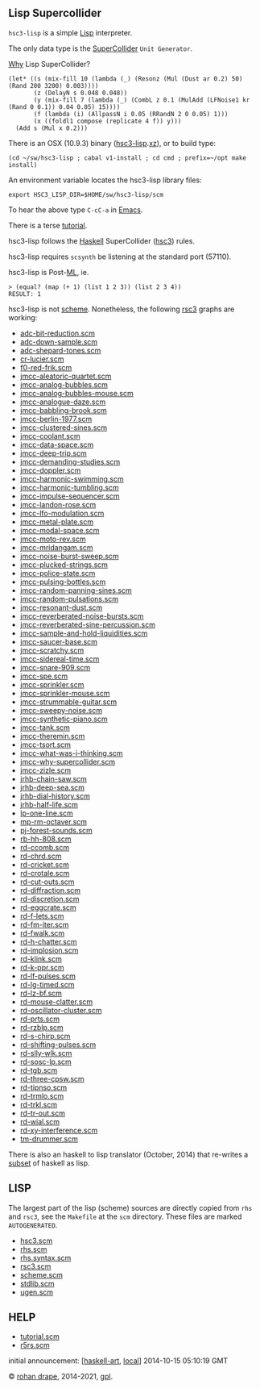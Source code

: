 Lisp Supercollider
------------------

<!-- AMERICAN PRIMITIVE, VOL. 2 -->

`hsc3-lisp` is a simple
[Lisp](http://www-formal.stanford.edu/jmc/history/lisp/lisp.html)
interpreter.

The only data type is the
[SuperCollider](http://audiosynth.com/)
`Unit Generator`.

[Why](http://rohandrape.net/?t=hsc3-graphs&e=lib/sc/graph/jmcc-why-supercollider.scd) Lisp SuperCollider?

~~~~
(let* ((s (mix-fill 10 (lambda (_) (Resonz (Mul (Dust ar 0.2) 50) (Rand 200 3200) 0.003))))
       (z (DelayN s 0.048 0.048))
       (y (mix-fill 7 (lambda (_) (CombL z 0.1 (MulAdd (LFNoise1 kr (Rand 0 0.1)) 0.04 0.05) 15))))
       (f (lambda (i) (AllpassN i 0.05 (RRandN 2 0 0.05) 1)))
       (x ((foldl1 compose (replicate 4 f)) y)))
  (Add s (Mul x 0.2)))
~~~~

There is an OSX (10.9.3) binary
([hsc3-lisp](sw/hsc3-lisp/osx/hsc3-lisp.xz).[xz](http://tukaani.org/xz/)),
or to build type:

~~~~
(cd ~/sw/hsc3-lisp ; cabal v1-install ; cd cmd ; prefix=~/opt make install)
~~~~

An environment variable locates the hsc3-lisp library files:

~~~~
export HSC3_LISP_DIR=$HOME/sw/hsc3-lisp/scm
~~~~

To hear the above type `C-cC-a` in
[Emacs](http://www.gnu.org/software/emacs/).

<!--
Or in a shell type:

~~~~
hsc3-lisp ~/sw/rsc3/help/graph/jmcc-why-supercollider.scm
~~~~
-->

There is a terse [tutorial](http://rohandrape.net/?t=hsc3-lisp&e=help/tutorial.scm).

<!--
and [translations](?t=hsc3-lisp&e=help/jmcc.lisp) of graphs by [James
McCartney](http://audiosynth.com/autobio/emu.jpg) from the `SC2`
manual.
-->

<!-- hsc3-lisp is `case-insensitive`. -->

<!-- In emacs you can type `C-x C-l` to time travel. -->

hsc3-lisp follows the
[Haskell](http://haskell.org/)
SuperCollider
([hsc3](http://rohandrape.net/?t=hsc3))
rules.

hsc3-lisp requires `scsynth` be listening at the standard port (57110).

hsc3-lisp is Post-[ML](http://standardml.org), ie.

    > (equal? (map (+ 1) (list 1 2 3)) (list 2 3 4))
    RESULT: 1

hsc3-lisp is not [scheme](http://library.readscheme.org/standards.html).
Nonetheless, the following [rsc3](http://rohandrape.net/?t=rsc3) graphs are working:

- [adc-bit-reduction.scm](?t=rsc3&e=help/graph/adc-bit-reduction.scm)
- [adc-down-sample.scm](?t=rsc3&e=help/graph/adc-down-sample.scm)
- [adc-shepard-tones.scm](?t=rsc3&e=help/graph/adc-shepard-tones.scm)
- [cr-lucier.scm](?t=rsc3&e=help/graph/cr-lucier.scm)
- [f0-red-frik.scm](?t=rsc3&e=help/graph/f0-red-frik.scm)
- [jmcc-aleatoric-quartet.scm](?t=rsc3&e=help/graph/jmcc-aleatoric-quartet.scm)
- [jmcc-analog-bubbles.scm](?t=rsc3&e=help/graph/jmcc-analog-bubbles.scm)
- [jmcc-analog-bubbles-mouse.scm](?t=rsc3&e=help/graph/jmcc-analog-bubbles-mouse.scm)
- [jmcc-analogue-daze.scm](?t=rsc3&e=help/graph/jmcc-analogue-daze.scm)
- [jmcc-babbling-brook.scm](?t=rsc3&e=help/graph/jmcc-babbling-brook.scm)
- [jmcc-berlin-1977.scm](?t=rsc3&e=help/graph/jmcc-berlin-1977.scm)
- [jmcc-clustered-sines.scm](?t=rsc3&e=help/graph/jmcc-clustered-sines.scm)
- [jmcc-coolant.scm](?t=rsc3&e=help/graph/jmcc-coolant.scm)
- [jmcc-data-space.scm](?t=rsc3&e=help/graph/jmcc-data-space.scm)
- [jmcc-deep-trip.scm](?t=rsc3&e=help/graph/jmcc-deep-trip.scm)
- [jmcc-demanding-studies.scm](?t=rsc3&e=help/graph/jmcc-demanding-studies.scm)
- [jmcc-doppler.scm](?t=rsc3&e=help/graph/jmcc-doppler.scm)
- [jmcc-harmonic-swimming.scm](?t=rsc3&e=help/graph/jmcc-harmonic-swimming.scm)
- [jmcc-harmonic-tumbling.scm](?t=rsc3&e=help/graph/jmcc-harmonic-tumbling.scm)
- [jmcc-impulse-sequencer.scm](?t=rsc3&e=help/graph/jmcc-impulse-sequencer.scm)
- [jmcc-landon-rose.scm](?t=rsc3&e=help/graph/jmcc-landon-rose.scm)
- [jmcc-lfo-modulation.scm](?t=rsc3&e=help/graph/jmcc-lfo-modulation.scm)
- [jmcc-metal-plate.scm](?t=rsc3&e=help/graph/jmcc-metal-plate.scm)
- [jmcc-modal-space.scm](?t=rsc3&e=help/graph/jmcc-modal-space.scm)
- [jmcc-moto-rev.scm](?t=rsc3&e=help/graph/jmcc-moto-rev.scm)
- [jmcc-mridangam.scm](?t=rsc3&e=help/graph/jmcc-mridangam.scm)
- [jmcc-noise-burst-sweep.scm](?t=rsc3&e=help/graph/jmcc-noise-burst-sweep.scm)
- [jmcc-plucked-strings.scm](?t=rsc3&e=help/graph/jmcc-plucked-strings.scm)
- [jmcc-police-state.scm](?t=rsc3&e=help/graph/jmcc-police-state.scm)
- [jmcc-pulsing-bottles.scm](?t=rsc3&e=help/graph/jmcc-pulsing-bottles.scm)
- [jmcc-random-panning-sines.scm](?t=rsc3&e=help/graph/jmcc-random-panning-sines.scm)
- [jmcc-random-pulsations.scm](?t=rsc3&e=help/graph/jmcc-random-pulsations.scm)
- [jmcc-resonant-dust.scm](?t=rsc3&e=help/graph/jmcc-resonant-dust.scm)
- [jmcc-reverberated-noise-bursts.scm](?t=rsc3&e=help/graph/jmcc-reverberated-noise-bursts.scm)
- [jmcc-reverberated-sine-percussion.scm](?t=rsc3&e=help/graph/jmcc-reverberated-sine-percussion.scm)
- [jmcc-sample-and-hold-liquidities.scm](?t=rsc3&e=help/graph/jmcc-sample-and-hold-liquidities.scm)
- [jmcc-saucer-base.scm](?t=rsc3&e=help/graph/jmcc-saucer-base.scm)
- [jmcc-scratchy.scm](?t=rsc3&e=help/graph/jmcc-scratchy.scm)
- [jmcc-sidereal-time.scm](?t=rsc3&e=help/graph/jmcc-sidereal-time.scm)
- [jmcc-snare-909.scm](?t=rsc3&e=help/graph/jmcc-snare-909.scm)
- [jmcc-spe.scm](?t=rsc3&e=help/graph/jmcc-spe.scm)
- [jmcc-sprinkler.scm](?t=rsc3&e=help/graph/jmcc-sprinkler.scm)
- [jmcc-sprinkler-mouse.scm](?t=rsc3&e=help/graph/jmcc-sprinkler-mouse.scm)
- [jmcc-strummable-guitar.scm](?t=rsc3&e=help/graph/jmcc-strummable-guitar.scm)
- [jmcc-sweepy-noise.scm](?t=rsc3&e=help/graph/jmcc-sweepy-noise.scm)
- [jmcc-synthetic-piano.scm](?t=rsc3&e=help/graph/jmcc-synthetic-piano.scm)
- [jmcc-tank.scm](?t=rsc3&e=help/graph/jmcc-tank.scm)
- [jmcc-theremin.scm](?t=rsc3&e=help/graph/jmcc-theremin.scm)
- [jmcc-tsort.scm](?t=rsc3&e=help/graph/jmcc-tsort.scm)
- [jmcc-what-was-i-thinking.scm](?t=rsc3&e=help/graph/jmcc-what-was-i-thinking.scm)
- [jmcc-why-supercollider.scm](?t=rsc3&e=help/graph/jmcc-why-supercollider.scm)
- [jmcc-zizle.scm](?t=rsc3&e=help/graph/jmcc-zizle.scm)
- [jrhb-chain-saw.scm](?t=rsc3&e=help/graph/jrhb-chain-saw.scm)
- [jrhb-deep-sea.scm](?t=rsc3&e=help/graph/jrhb-deep-sea.scm)
- [jrhb-dial-history.scm](?t=rsc3&e=help/graph/jrhb-dial-history.scm)
- [jrhb-half-life.scm](?t=rsc3&e=help/graph/jrhb-half-life.scm)
- [lp-one-line.scm](?t=rsc3&e=help/graph/lp-one-line.scm)
- [mp-rm-octaver.scm](?t=rsc3&e=help/graph/mp-rm-octaver.scm.scm)
- [pj-forest-sounds.scm](?t=rsc3&e=help/graph/pj-forest-sounds.scm)
- [rb-hh-808.scm](?t=rsc3&e=help/graph/rb-hh-808.scm)
- [rd-ccomb.scm](?t=rsc3&e=help/graph/rd-ccomb.scm)
- [rd-chrd.scm](?t=rsc3&e=help/graph/rd-chrd.scm)
- [rd-cricket.scm](?t=rsc3&e=help/graph/rd-cricket.scm)
- [rd-crotale.scm](?t=rsc3&e=help/graph/rd-crotale.scm)
- [rd-cut-outs.scm](?t=rsc3&e=help/graph/rd-cut-outs.scm)
- [rd-diffraction.scm](?t=rsc3&e=help/graph/rd-diffraction.scm)
- [rd-discretion.scm](?t=rsc3&e=help/graph/rd-discretion.scm)
- [rd-eggcrate.scm](?t=rsc3&e=help/graph/rd-eggcrate.scm)
- [rd-f-lets.scm](?t=rsc3&e=help/graph/rd-f-lets.scm)
- [rd-fm-iter.scm](?t=rsc3&e=help/graph/rd-fm-iter.scm)
- [rd-fwalk.scm](?t=rsc3&e=help/graph/rd-fwalk.scm)
- [rd-h-chatter.scm](?t=rsc3&e=help/graph/rd-h-chatter.scm)
- [rd-implosion.scm](?t=rsc3&e=help/graph/rd-implosion.scm)
- [rd-klink.scm](?t=rsc3&e=help/graph/rd-klink.scm)
- [rd-k-ppr.scm](?t=rsc3&e=help/graph/rd-k-ppr.scm)
- [rd-lf-pulses.scm](?t=rsc3&e=help/graph/rd-lf-pulses.scm)
- [rd-lg-timed.scm](?t=rsc3&e=help/graph/rd-lg-timed.scm)
- [rd-lz-bf.scm](?t=rsc3&e=help/graph/rd-lz-bf.scm)
- [rd-mouse-clatter.scm](?t=rsc3&e=help/graph/rd-mouse-clatter.scm)
- [rd-oscillator-cluster.scm](?t=rsc3&e=help/graph/rd-oscillator-cluster.scm)
- [rd-prts.scm](?t=rsc3&e=help/graph/rd-prts.scm)
- [rd-rzblp.scm](?t=rsc3&e=help/graph/rd-rzblp.scm)
- [rd-s-chirp.scm](?t=rsc3&e=help/graph/rd-s-chirp.scm)
- [rd-shifting-pulses.scm](?t=rsc3&e=help/graph/rd-shifting-pulses.scm)
- [rd-slly-wlk.scm](?t=rsc3&e=help/graph/rd-slly-wlk.scm)
- [rd-sosc-lp.scm](?t=rsc3&e=help/graph/rd-sosc-lp.scm)
- [rd-tgb.scm](?t=rsc3&e=help/graph/rd-tgb.scm)
- [rd-three-cpsw.scm](?t=rsc3&e=help/graph/rd-three-cpsw.scm)
- [rd-tipnso.scm](?t=rsc3&e=help/graph/rd-tipnso.scm)
- [rd-trmlo.scm](?t=rsc3&e=help/graph/rd-trmlo.scm)
- [rd-trkl.scm](?t=rsc3&e=help/graph/rd-trkl.scm)
- [rd-tr-out.scm](?t=rsc3&e=help/graph/rd-tr-out.scm)
- [rd-wial.scm](?t=rsc3&e=help/graph/rd-wial.scm)
- [rd-xy-interference.scm](?t=rsc3&e=help/graph/rd-xy-interference.scm)
- [tm-drummer.scm](?t=rsc3&e=help/graph/tm-drummer.scm)

<!--
- [alien-froggies.scm](?t=rsc3&e=help/graph/alien-froggies.scm)
- [alien-meadow.scm](?t=rsc3&e=help/graph/alien-meadow.scm)
- [blips-001.scm](?t=rsc3&e=help/graph/blips-001.scm)
- [bottle.scm](?t=rsc3&e=help/graph/bottle.scm)
- [bouncing-objects.scm](?t=rsc3&e=help/graph/bouncing-objects.scm)
- [bowed-string.scm](?t=rsc3&e=help/graph/bowed-string.scm)
- [choip.scm](?t=rsc3&e=help/graph/choip.scm)
- [cymbalism-accelerando.scm](?t=rsc3&e=help/graph/cymbalism-accelerando.scm)
- [cymbalism.scm](?t=rsc3&e=help/graph/cymbalism.scm)
- [hard-sync-sawtooth-with-lfo.scm](?t=rsc3&e=help/graph/hard-sync-sawtooth-with-lfo.scm)
- [hell-is-busy.scm](?t=rsc3&e=help/graph/hell-is-busy.scm)
- [karplus-strong.scm](?t=rsc3&e=help/graph/karplus-strong.scm)
- [lots-o-sines.scm](?t=rsc3&e=help/graph/lots-o-sines.scm)
- [narrow-band-filtered-crackle-noise.scm](?t=rsc3&e=help/graph/narrow-band-filtered-crackle-noise.scm)
- [nharm.scm](?t=rsc3&e=help/graph/nharm.scm)
- [pattern-buffer.scm](?t=rsc3&e=help/graph/pattern-buffer.scm)
- [pond-life.scm](?t=rsc3&e=help/graph/pond-life.scm)
- [rails.scm](?t=rsc3&e=help/graph/rails.scm)
- [random-sine-waves.scm](?t=rsc3&e=help/graph/random-sine-waves.scm)
- [record-scratcher.scm](?t=rsc3&e=help/graph/record-scratcher.scm)
- [red-frik.scm](?t=rsc3&e=help/graph/red-frik.scm)
- [reset.scm](?t=rsc3&e=help/graph/reset.scm)
- [resonators-harmonic-series.scm](?t=rsc3&e=help/graph/resonators-harmonic-series.scm)
- [reso-pulse.scm](?t=rsc3&e=help/graph/reso-pulse.scm)
- [ring-modulated-klank.scm](?t=rsc3&e=help/graph/ring-modulated-klank.scm)
- [scritto.scm](?t=rsc3&e=help/graph/scritto.scm)
- [seqr.scm](?t=rsc3&e=help/graph/seqr.scm)
- [status.scm](?t=rsc3&e=help/graph/status.scm)
- [strtchd-scrmbld.scm](?t=rsc3&e=help/graph/strtchd-scrmbld.scm)
- [swept-resonant-noise.scm](?t=rsc3&e=help/graph/swept-resonant-noise.scm)
- [tgr-rpr.scm](?t=rsc3&e=help/graph/tgr-rpr.scm)
- [tremulate.scm](?t=rsc3&e=help/graph/tremulate.scm)
- [uplink.scm](?t=rsc3&e=help/graph/uplink.scm)
- [voscil.scm](?t=rsc3&e=help/graph/voscil.scm)
- [wind-metals.scm](?t=rsc3&e=help/graph/wind-metals.scm)
-->

There is also an haskell to lisp translator (October, 2014) that re-writes a
[subset](http://rohandrape.net/?t=hsc3-lisp&e=md/sexp.md) of haskell as lisp.

## LISP

The largest part of the lisp (scheme) sources are directly copied from `rhs` and `rsc3`,
see the `Makefile` at the `scm` directory.  These files are marked `AUTOGENERATED`.

- [hsc3.scm](?t=hsc3-lisp&e=scm/hsc3.scm)
- [rhs.scm](?t=hsc3-lisp&e=scm/rhs.scm)
- [rhs.syntax.scm](?t=hsc3-lisp&e=scm/rhs.syntax.scm)
- [rsc3.scm](?t=hsc3-lisp&e=scm/rsc3.scm)
- [scheme.scm](?t=hsc3-lisp&e=scm/scheme.scm)
- [stdlib.scm](?t=hsc3-lisp&e=scm/stdlib.scm)
- [ugen.scm](?t=hsc3-lisp&e=scm/ugen.scm)

## HELP

<!-- - [jmcc.scm](?t=hsc3-lisp&e=help/jmcc.scm) -->

- [tutorial.scm](?t=hsc3-lisp&e=help/tutorial.scm)
- [r5rs.scm](?t=hsc3-lisp&e=help/r5rs.scm)

initial announcement:
[[haskell-art](http://lurk.org/groups/haskell-art/messages/topic/5i1PSjCHQvVQwcAcLhUaE6/),
 [local](?t=hsc3-lisp&e=help/announce.text)]
2014-10-15 05:10:19 GMT

<!--
[bham](http://www.listarc.bham.ac.uk/lists/sc-users/msg42056.html)
[gmane](http://article.gmane.org/gmane.comp.lang.haskell.art/1026)
-->

© [rohan drape](http://rohandrape.net/), 2014-2021, [gpl](http://gnu.org/copyleft/).
